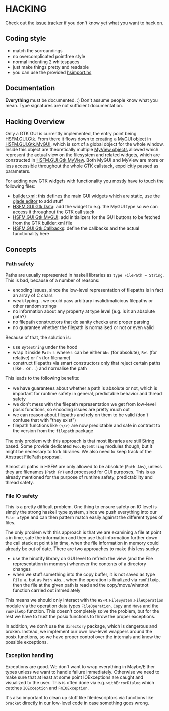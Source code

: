 # HACKING

Check out the [issue tracker](https://github.com/hasufell/hsfm/issues)
if you don't know yet what you want to hack on.

## Coding style

- match the sorroundings
- no overcomplicated pointfree style
- normal indenting 2 whitespaces
- just make things pretty and readable
- you can use the provided [hsimport.hs](hsimport.hs)

## Documentation

__Everything__ must be documented. :)
Don't assume people know what you mean. Type signatures are not sufficient
documentation.

## Hacking Overview

Only a GTK GUI is currently implemented, the entry point being
[HSFM.GUI.Gtk](./../src/HSFM/GUI/Gtk.hs). From there it flows down
to creating a [MyGUI object](./../src/HSFM/GUI/Gtk/Data.hs#L51) in
[HSFM.GUI.Gtk.MyGUI](./../src/HSFM/GUI/Gtk/MyGUI.hs), which is sort of
a global object for the whole window. Inside this object are
theoretically multiple [MyView objects](./../src/HSFM/GUI/Gtk/Data.hs#L101)
allowed which represent the actual view on the filesystem and related
widgets, which are constructed in
[HSFM.GUI.Gtk.MyView](./../src/HSFM/GUI/Gtk/MyView.hs). Both MyGUI and MyView
are more or less accessible throughout the whole GTK callstack, expclicitly
passed as parameters.

For adding new GTK widgets with functionality you mostly have to touch the
following files:
* [builder.xml](./../data/Gtk/builder.xml): this defines the main GUI widgets which are static, use the [glade editor](http://glade.gnome.org) to add stuff
* [HSFM.GUI.Gtk.Data](./../src/HSFM/GUI/Gtk/Data.hs): add the widget to e.g. the MyGUI type so we can access it throughout the GTK call stack
* [HSFM.GUI.Gtk.MyGUI](./../src/HSFM/GUI/Gtk/MyGUI.hs): add initializers for the GUI buttons to be fetched from the GTK builder.xml file
* [HSFM.GUI.Gtk.Callbacks](./../src/HSFM/GUI/Gtk/Callbacks.hs): define the callbacks and the actual functionality here

## Concepts

### Path safety

Paths are usually represented in haskell libraries as `type FilePath = String`.
This is bad, because of a number of reasons:
* encoding issues, since the low-level representation of filepaths is in fact an array of C chars
* weak typing... we could pass arbitrary invalid/malicious filepaths or other random strings
* no information about any property at type level (e.g. is it an absolute path?)
* no filepath constructors that do sanity checks and proper parsing
* no guarantee whether the filepath is normalised or not or even valid

Because of that, the solution is:
* use `ByteString` under the hood
* wrap it inside `Path t` where `t` can be either `Abs` (for absolute), `Rel` (for relative) or `Fn` (for filename)
* construct filepaths via smart constructors only that reject certain paths (like `.` or `..`) and normalise the path

This leads to the following benefits:
* we have guarantees about whether a path is absolute or not, which is important for runtime safety in general, predictable behavior and thread safety
* we don't mess with the filepath representation we get from low-level posix functions, so encoding issues are pretty much out
* we can reason about filepaths and rely on them to be valid (don't confuse that with "they exist")
* filepath functions like `(</>)` are now predictable and safe in contrast to the version from the `filepath` package

The only problem with this approach is that most libraries are still String
based. Some provide dedicated `Foo.ByteString` modules though, but it
might be necessary to fork libraries.
We also need to keep track of the [Abstract FilePath proposal](https://ghc.haskell.org/trac/ghc/wiki/Proposal/AbstractFilePath).

Almost all paths in HSFM are only allowed to be absolute (`Path Abs`), unless
they are filenames (`Path Fn`) and processed for GUI purposes. This is as
already mentioned for the purpose of runtime safety, predictability and
thread safety.

### File IO safety

This is a pretty difficult problem. One thing to ensure safety on IO level
is simply the strong haskell type system, since we push everything
into our `File a` type and can then pattern match easily against the different
types of files.

The only problem with this approach is that we are examining a file at point
`a` in time, safe the information and then use that information further down
the call stack at point `b` in time, when the file information in memory
could already be out of date. There are two approaches to make this less
sucky:
* use the hinotify library on GUI level to refresh the view (and the File representation in memory) whenever the contents of a directory changes
* when we stuff something into the copy buffer, it is not saved as type `File a`, but as `Path Abs`... when the operation is finalized via `runFileOp`, then the file at the given path is read and the copy/move/whatnot function carried out immediately

This means we should only interact with the `HSFM.FileSystem.FileOperation`
module via the operation data types `FileOperation`, `Copy` and `Move` and
the `runFileOp` function. This doesn't completely solve the problem, but for
the rest we have to trust the posix functions to throw the proper exceptions.

In addition, we don't use the `directory` package, which is dangerous
and broken. Instead, we implement our own low-level wrappers around
the posix functions, so we have proper control over the internals
and know the possible exceptions.

### Exception handling

Exceptions are good. We don't want to wrap everything in Maybe/Either types
unless we want to handle failure immediately. Otherwise we need to make
sure that at least at some point IOExceptions are caught and visualized
to the user. This is often done via e.g. `withErrorDialog` which catches
`IOException` and `FmIOException`.

It's also important to clean up stuff like filedescriptors via
functions like `bracket` directly in our low-level code in case
something goes wrong.

